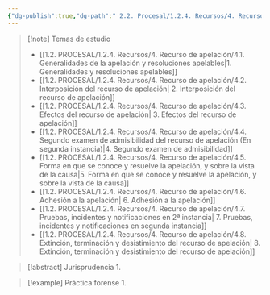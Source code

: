 ```yaml
---
{"dg-publish":true,"dg-path":" 2.2. Procesal/1.2.4. Recursos/4. Recurso de apelación/4.0. Recurso de Apelación (NM).md","permalink":"/2-2-procesal/1-2-4-recursos/4-recurso-de-apelacion/4-0-recurso-de-apelacion-nm/","tags":["Procesal"]}
---
```



> [!note] Temas de estudio
> - [[1.2. PROCESAL/1.2.4. Recursos/4. Recurso de apelación/4.1. Generalidades de la apelación y resoluciones apelables\|1. Generalidades y resoluciones apelables]]
> - [[1.2. PROCESAL/1.2.4. Recursos/4. Recurso de apelación/4.2. Interposición del recurso de apelación\| 2. Interposición del recurso de apelación]]
> - [[1.2. PROCESAL/1.2.4. Recursos/4. Recurso de apelación/4.3. Efectos del recurso de apelación\| 3. Efectos del recurso de apelación]]
> - [[1.2. PROCESAL/1.2.4. Recursos/4. Recurso de apelación/4.4. Segundo examen de admisibilidad del recurso de apelación (En segunda instancia)\|4. Segundo examen de admisibilidad]]
> - [[1.2. PROCESAL/1.2.4. Recursos/4. Recurso de apelación/4.5. Forma en que se conoce y resuelve la apelación, y sobre la vista de la causa\|5. Forma en que se conoce y resuelve la apelación, y sobre la vista de la causa]]
> - [[1.2. PROCESAL/1.2.4. Recursos/4. Recurso de apelación/4.6. Adhesión a la apelación\| 6. Adhesión a la apelación]]
> - [[1.2. PROCESAL/1.2.4. Recursos/4. Recurso de apelación/4.7. Pruebas, incidentes y notificaciones en 2ª instancia\| 7. Pruebas, incidentes y notificaciones en segunda instancia]]
> - [[1.2. PROCESAL/1.2.4. Recursos/4. Recurso de apelación/4.8. Extinción, terminación y desistimiento del recurso de apelación\| 8. Extinción, terminación y desistimiento del recurso de apelación]]

> [!abstract] Jurisprudencia
> 1.

> [!example] Práctica forense
> 1. 

